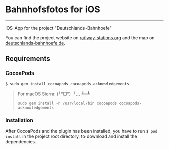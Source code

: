 # Bahnhofsfotos for iOS
---
iOS-App for the project "Deutschlands-Bahnhoefe"

You can find the project website on [railway-stations.org](https://railway-stations.org) and the map on [deutschlands-bahnhoefe.de](http://www.deutschlands-bahnhoefe.de).


## Requirements

### CocoaPods
```
$ sudo gem install cocoapods cocoapods-acknowledgements
```
> For macOS Sierra: (╯°□°）╯︵ ┻━┻
> 
>     sudo gem install -n /usr/local/bin cocoapods cocoapods-acknowledgements

### Installation
After CocoaPods and the plugin has been installed, you have to run `$ pod install` in the project root directory, to download and install the dependencies.
